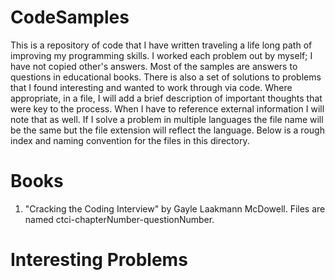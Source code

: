 # CodeSamples
This is a repository of code that I have written traveling a life long path of improving my programming skills.  I worked each problem out by myself; I have not copied other's answers.  Most of the samples are answers to questions in educational books.  There is also a set of solutions to problems that I found interesting and wanted to work through via code.  Where appropriate, in a file, I will add a brief description of important thoughts that were key to the process.  When I have to reference external information I will note that as well.  If I solve a problem in multiple languages the file name will be the same but the file extension will reflect the language.  Below is a rough index and naming convention for the files in this directory.

# Books
1. "Cracking the Coding Interview" by Gayle Laakmann McDowell.
   Files are named ctci-chapterNumber-questionNumber.

# Interesting Problems 
